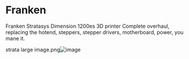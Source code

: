 # Franken
Franken Stratasys Dimension 1200es 3D printer 
Complete overhaul, replacing the hotend, steppers, stepper drivers, motherboard, power, you mane it. 


strata large image.png![image](https://user-images.githubusercontent.com/18175813/110194259-b1ed7e80-7e05-11eb-9c98-d722472cf591.png)


